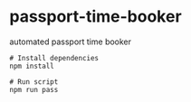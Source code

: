 # passport-time-booker
automated passport time booker

```
# Install dependencies
npm install

# Run script
npm run pass
```
